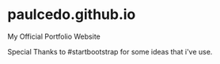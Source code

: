 # paulcedo.github.io
My Official Portfolio Website

Special Thanks to #startbootstrap for some ideas that i've use.
